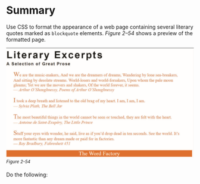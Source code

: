 # Summary
Use CSS to format the appearance of a web page containing several literary quotes marked as `blockquote` elements. *Figure 2–54* shows a preview of the formatted page. 

![A web page titled, “Literary Excerpts; a selection of Great prose” displays four block quote elements. ](../assets/Zhu2AD1wQfmxGtAzbgbd.png)
<sup>*Figure 2-54*</sup>

Do the following: